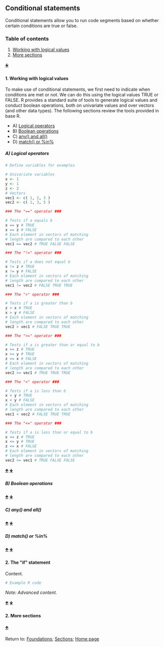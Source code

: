 ## Conditional statements

Conditional statements allow you to run code segments based on whether certain conditions are true or false.

<a name="TOC"></a>
### Table of contents
1. <a href="#S01">Working with logical values</a>
2. <a href="#S02">More sections</a>

<a href="#END">&#129147;</a>

<a name="S01"></a>
#### 1. Working with logical values

To make use of conditional statements, we first need to indicate when conditions are met or not. We can do this using the logical values TRUE or FALSE. R provides a standard suite of tools to generate logical values and conduct boolean operations, both on univariate values and over vectors (and other data types). The following sections review the tools provided in base R.

* A) <a href="#S011">Logical operators</a>
* B) <a href="#S012">Boolean operations</a>
* C) <a href="#S013">any() and all()</a>
* D) <a href="#S014">match() or %in%</a>

<a name="S011"></a>
##### A) Logical operators

```r
# Define variables for examples

# Univariate variables
x <- 1
y <- 1
z <- 2
# Vectors
vec1 <- c( 1, 2, 3 )
vec2 <- c( 1, 3, 5 )

### The "==" operator ###

# Tests if a equals b
x == y # TRUE
x == z # FALSE
# Each element in vectors of matching 
# length are compared to each other
vec1 == vec2 # TRUE FALSE FALSE

### The "!=" operator ###

# Tests if a does not equal b
x != z # TRUE
x != y # FALSE
# Each element in vectors of matching 
# length are compared to each other
vec1 != vec2 # FALSE TRUE TRUE

### The ">" operator ###

# Tests if a is greater than b
z > x # TRUE
x > y # FALSE
# Each element in vectors of matching 
# length are compared to each other
vec2 > vec1 # FALSE TRUE TRUE

### The ">=" operator ###

# Tests if a is greater than or equal to b
x >= z # TRUE
x >= y # TRUE
z >= x # FALSE
# Each element in vectors of matching 
# length are compared to each other
vec2 >= vec1 # TRUE TRUE TRUE

### The "<" operator ###

# Tests if a is less than b
x < y # TRUE
x < y # FALSE
# Each element in vectors of matching 
# length are compared to each other
vec1 < vec2 # FALSE TRUE TRUE

### The "<=" operator ###

# Tests if a is less than or equal to b
x <= z # TRUE
x <= y # TRUE
z <= x # FALSE
# Each element in vectors of matching 
# length are compared to each other
vec2 <= vec1 # TRUE FALSE FALSE
```

<a href="#TOC">&#129145;</a> <a href="#END">&#129147;</a>

<a name="S012"></a>
##### B) Boolean operations

<a href="#TOC">&#129145;</a> <a href="#END">&#129147;</a>

<a name="S013"></a>
##### C) any() and all()

<a href="#TOC">&#129145;</a> <a href="#END">&#129147;</a>

<a name="S014"></a>
##### D) match() or %in%

<a href="#TOC">&#129145;</a> <a href="#END">&#129147;</a>

<a name="S02"></a>
#### 2. The "if" statement

Content.

```R
# Example R code
```

*Note: Advanced content.*

<a href="#TOC">&#129145;</a> <a href="#END">&#129147;</a>

<a name="S02"></a>
#### 2. More sections

<a href="#TOC">&#129145;</a>

<a name="END"></a>
Return to:
[Foundations](C03_P000_Foundations.md);
[Sections](C00_P002_Chapters.md);
[Home page](https://rettopnivek.github.io/R_training/)
